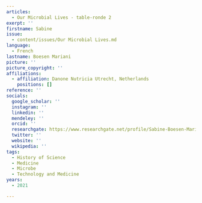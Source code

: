 ```yaml
---
articles:
  - Our Microbial Lives - table-ronde 2
exerpt: ''
firstname: Sabine
issue:
  - content/issues/Our Microbial Lives.md
language:
  - French
lastname: Boesen Mariani
picture: ''
picture_copyright: ''
affiliations:
  - affiliation: Danone Nutricia Utrecht, Netherlands
    positions: []
reference: ''
socials:
  google_scholar: ''
  instagram: ''
  linkedin: ''
  mendeley: ''
  orcid: ''
  researchgate: https://www.researchgate.net/profile/Sabine-Boesen-Mariani
  twitter: ''
  website: ''
  wikipedia: ''
tags:
  - History of Science
  - Medicine
  - Microbe
  - Technology and Medicine
years:
  - 2021

---
```

